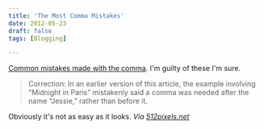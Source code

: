 ```yaml
---
title: 'The Most Comma Mistakes'
date: 2012-05-23
draft: false
tags: [Blogging]

---
```


[Common mistakes made with the comma](http://opinionator.blogs.nytimes.com/2012/05/21/the-most-comma-mistakes/). I'm guilty of these I'm sure.

> Correction: In an earlier version of this article, the example involving “Midnight in Paris” mistakenly said a comma was needed after the name “Jessie,” rather than before it.

Obviously it's not as easy as it looks. _Via [512pixels.net](http://512pixels.net/comma-mistakes/)_